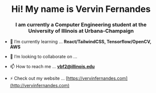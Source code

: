 <h1 align="center">Hi! My name is Vervin Fernandes</h1>
<h3 align="center">I am currently a Computer Engineering student at the University of Illinois at Urbana-Champaign</h3>

- 🌱 I’m currently learning ... **React/TailwindCSS, Tensorflow/OpenCV, AWS**
  
- 💞️ I’m looking to collaborate on ...
  
- 📫 How to reach me ... **vbf2@illinois.edu**
  
- ⚡ Check out my website ... [https://vervinfernandes.com](http://vervinfernandes.com)

<!---
vervinfernandes/vervinfernandes is a ✨ special ✨ repository because its `README.md` (this file) appears on your GitHub profile.
You can click the Preview link to take a look at your changes.
--->

